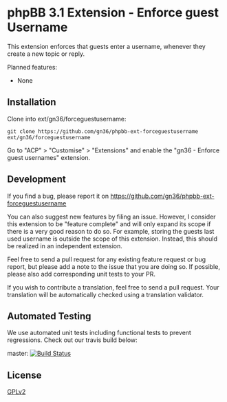 # phpBB 3.1 Extension - Enforce guest Username
This extension enforces that guests enter a username, whenever they create a new topic or reply.

Planned features:
 * None

## Installation

Clone into ext/gn36/forceguestusername:

    git clone https://github.com/gn36/phpbb-ext-forceguestusername ext/gn36/forceguestusername

Go to "ACP" > "Customise" > "Extensions" and enable the "gn36 - Enforce guest usernames" extension.

## Development

If you find a bug, please report it on https://github.com/gn36/phpbb-ext-forceguestusername

You can also suggest new features by filing an issue. However, I consider this extension to be "feature complete" and will only expand its scope if there is a very good reason to do so. For example, storing the guests last used username is outside the scope of this extension. Instead, this should be realized in an independent extension.

Feel free to send a pull request for any existing feature request or bug report, but please add a note to the issue that you are doing so. If possible, please also add corresponding unit tests to your PR.

If you wish to contribute a translation, feel free to send a pull request. Your translation will be automatically checked using a translation validator.

## Automated Testing

We use automated unit tests including functional tests to prevent regressions. Check out our travis build below:

master: [![Build Status](https://travis-ci.org/gn36/phpbb-ext-forceguestusername.png?branch=master)](http://travis-ci.org/gn36/phpbb-ext-forceguestusername)

## License

[GPLv2](license.txt)
